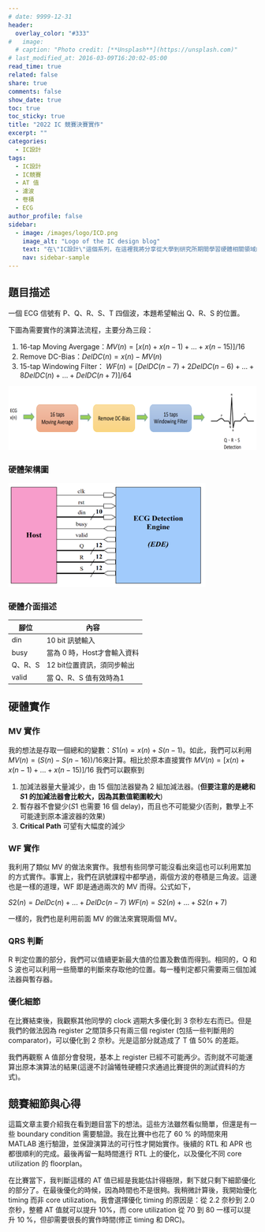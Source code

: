 ```yaml
---
# date: 9999-12-31
header:
  overlay_color: "#333"
#   image: 
  # caption: "Photo credit: [**Unsplash**](https://unsplash.com)"
# last_modified_at: 2016-03-09T16:20:02-05:00
read_time: true
related: false
share: true
comments: false
show_date: true
toc: true
toc_sticky: true
title: "2022 IC 競賽決賽實作"
excerpt: ""
categories:
  - IC設計
tags:
  - IC設計
  - IC競賽
  - AT 值
  - 濾波
  - 卷積
  - ECG
author_profile: false
sidebar:
  - image: /images/logo/ICD.png
    image_alt: "Logo of the IC design blog"
    text: "在\"IC設計\"這個系列，在這裡我將分享從大學到研究所期間學習硬體相關領域的經驗和學問。我深入研究了許多硬體相關的議題，包括適合硬體的演算法、電路設計等等。希望透過分享，可以為對硬體有興趣的讀者提供有價值的知識和經驗！"
    nav: sidebar-sample
---
```

## 題目描述
一個 ECG 信號有 P、Q、R、S、T 四個波，本題希望輸出 Q、R、S 的位置。

下圖為需要實作的演算法流程，主要分為三段：
1. 16-tap Moving Avergage：$MV(n) = [x(n)+x(n-1)+...+x(n-15)]/16$
2. Remove DC-Bias：$DelDC(n) = x(n)-MV(n)$
3. 15-tap Windowing Filter：
$WF(n) = [DelDC(n-7) + 2DelDC(n-6) + ... + 8DelDC(n) + ... + DelDC(n+7)]/64$

<img src="/images/post_ICD/2022-Algor.png" alt="Flow of a ECG QRS detection algorithm" width=600>

### 硬體架構圖
<img src="/images/post_ICD/2022-HW.png" alt="Hardware diagram of a ECG QRS detector" width=400>


### 硬體介面描述

|腳位|內容|
|-|-|
|din|10 bit 訊號輸入|
|busy|當為 0 時，Host才會輸入資料|
|Q、R、S|12 bit位置資訊，須同步輸出|
|valid|當 Q、R、S 值有效時為1|

## 硬體實作
### MV 實作
我的想法是存取一個總和的變數：$S1(n) = x(n)+S(n-1)$。如此，我們可以利用 $MV(n)=(S(n)-S(n-16))/16$來計算。相比於原本直接實作 $MV(n) = [x(n)+x(n-1)+...+x(n-15)]/16$ 我們可以觀察到

1. 加減法器量大量減少，由 15 個加法器變為 2 組加減法器。(**但要注意的是總和 $S1$ 的加減法器會比較大，因為其數值範圍較大**)
2. 暫存器不會變少($S1$ 也需要 16 個 delay)，而且也不可能變少(否則，數學上不可能達到原本濾波器的效果)
3. **Critical Path** 可望有大幅度的減少

### WF 實作
我利用了類似 MV 的做法來實作。我想有些同學可能沒看出來這也可以利用累加的方式實作。事實上，我們在訊號課程中都學過，兩個方波的卷積是三角波。這邊也是一樣的道理，WF 即是通過兩次的 MV 而得。公式如下，

$S2(n)=DelDc(n)+...+DelDc(n-7)$
$WF(n)=S2(n)+...+S2(n+7)$

一樣的，我們也是利用前面 MV 的做法來實現兩個 MV。

### QRS 判斷
R 判定位置的部分，我們可以值續更新最大值的位置及數值而得到。相同的，Q 和 S 波也可以利用一些簡單的判斷來存取他的位置。每一種判定都只需要兩三個加減法器與暫存器。

### 優化細節
在比賽結束後，我觀察其他同學的 clock 週期大多優化到 3 奈秒左右而已。但是我們的做法因為 register 之間頂多只有兩三個 register (包括一些判斷用的 comparator)，可以優化到 2 奈秒。光是這部分就造成了 T 值 50% 的差距。

我們再觀察 A 值部分會發現，基本上 register 已經不可能再少。否則就不可能運算出原本演算法的結果(這邊不討論犧牲硬體只求通過比賽提供的測試資料的方式)。

## 競賽細節與心得
這篇文章主要介紹我在看到題目當下的想法。這些方法雖然看似簡單，但還是有一些 boundary condition 需要驗證。我在比賽中也花了 60 % 的時間來用 MATLAB 進行驗證，並保證演算法的可行性才開始實作。後續的 RTL 和 APR 也都很順利的完成。最後再留一點時間進行 RTL 上的優化，以及優化不同 core utilization 的 floorplan。

在比賽當下，我判斷這樣的 AT 值已經是我能估計得極限，剩下就只剩下細節優化的部分了。在最後優化的時候，因為時間也不是很夠。我稍微計算後，我開始優化 timing 而非 core utilization。我會選擇優化 timing 的原因是：從 2.2 奈秒到 2.0 奈秒，整體 AT 值就可以提升 10%，而 core utilization 從 70 到 80 一樣可以提升 10 %，但卻需要很長的實作時間(修正 timing 和 DRC)。